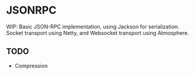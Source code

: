 # JSONRPC

WIP: Basic JSON-RPC implementation, using Jackson for serialization. Socket transport using Netty,
and Websocket transport using Atmosphere.

## TODO

- Compression
